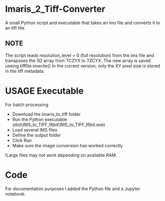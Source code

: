 # Imaris_2_Tiff-Converter
A small Python script and executable that takes an ims file and converts it to an tiff file.

## NOTE
The script reads resolution_level = 0 (full resolution) from the ims file and transposes the 5D array from TCZYX to TZCYX.
The new array is saved useing tifffile.imwrite()
In the current version, only the XY pixel size is stored in the tiff metadata.

# USAGE Executable
For batch processing
- Download the Imaris_to_tiff folder
- Run the Python executable (dist\IMS_to_TIFF_16bit\IMS_to_TIFF_16bit.exe)
- Load several IMS files
- Define the output folder
- Click Run
- Make sure the image conversion has worked correctly

!Large files may not work depending on available RAM.

# Code
For documentation purposes I added the Python file and a Jupyter notebook.

